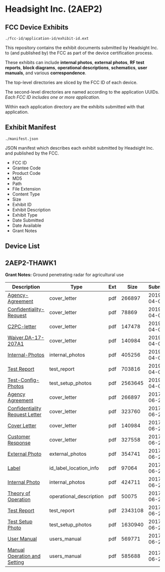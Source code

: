 # Headsight Inc. (2AEP2)
## FCC Device Exhibits

```
./fcc-id/application-id/exhibit-id.ext
```

This repository contains the exhibit documents submitted by Headsight Inc. to (and published by) the FCC as part of the device certification process.

These exhibits can include **internal photos**, **external photos**, **RF test reports**, **block diagrams**, **operational descriptions**, **schematics**, **user manuals**, and various **correspondence**.

The top-level directories are sliced by the FCC ID of each device.

The second-level directories are named according to the application UUIDs. *Each FCC ID includes one or more application.*

Within each application directory are the exhibits submitted with that application. 

## Exhibit Manifest

```
./manifest.json
```

JSON manifest which describes each exhibit submitted by Headsight Inc. and published by the FCC.

- FCC ID
- Grantee Code
- Product Code
- MD5
- Path
- File Extension
- Content Type
- Size
- Exhibit ID
- Exhibit Description
- Exhibit Type
- Date Submitted
- Date Available
- Grant Notes

## Device List
## 2AEP2-THAWK1
**Grant Notes:** Ground penetrating radar for agricultural use

| Description | Type | Ext | Size | Submitted | Available |
| ----------- | ---- | --- | ---- | --------- | --------- |
| [Agency-Agreement](2AEP2-THAWK1/a4fe9bf0d4438dafdba7db0ced987c1f/3432291.pdf) | cover_letter | pdf | 266897 | 2019-04-09 | 2019-04-10 |
| [Confidentiality-Request](2AEP2-THAWK1/a4fe9bf0d4438dafdba7db0ced987c1f/4232785.pdf) | cover_letter | pdf | 78869 | 2019-04-09 | 2019-04-10 |
| [C2PC-letter](2AEP2-THAWK1/a4fe9bf0d4438dafdba7db0ced987c1f/4232789.pdf) | cover_letter | pdf | 147478 | 2019-04-09 | 2019-04-10 |
| [Waiver.DA-17-207A1](2AEP2-THAWK1/a4fe9bf0d4438dafdba7db0ced987c1f/3432299.pdf) | cover_letter | pdf | 140984 | 2019-04-09 | 2019-04-10 |
| [Internal-Photos](2AEP2-THAWK1/a4fe9bf0d4438dafdba7db0ced987c1f/4232787.pdf) | internal_photos | pdf | 405256 | 2019-04-09 | 2019-04-10 |
| [Test Report](2AEP2-THAWK1/a4fe9bf0d4438dafdba7db0ced987c1f/4232786.pdf) | test_report | pdf | 703816 | 2019-04-09 | 2019-04-10 |
| [Test-Config-Photos](2AEP2-THAWK1/a4fe9bf0d4438dafdba7db0ced987c1f/4232788.pdf) | test_setup_photos | pdf | 2563645 | 2019-04-09 | 2019-04-10 |
| [Agency Agreement](2AEP2-THAWK1/ea2a957c861d6669afa46484643c2077/3432291.pdf) | cover_letter | pdf | 266897 | 2017-06-20 | 2017-07-24 |
| [Confidentiality Request Letter](2AEP2-THAWK1/ea2a957c861d6669afa46484643c2077/3432292.pdf) | cover_letter | pdf | 323760 | 2017-06-20 | 2017-07-24 |
| [Cover Letter](2AEP2-THAWK1/ea2a957c861d6669afa46484643c2077/3432299.pdf) | cover_letter | pdf | 140984 | 2017-06-20 | 2017-07-24 |
| [Customer Response](2AEP2-THAWK1/ea2a957c861d6669afa46484643c2077/3445198.pdf) | cover_letter | pdf | 327558 | 2017-06-29 | 2017-07-24 |
| [External Photo](2AEP2-THAWK1/ea2a957c861d6669afa46484643c2077/3432296.pdf) | external_photos | pdf | 354741 | 2017-06-20 | 2017-07-24 |
| [Label](2AEP2-THAWK1/ea2a957c861d6669afa46484643c2077/3432295.pdf) | id_label_location_info | pdf | 97064 | 2017-06-20 | 2017-07-24 |
| [Internal Photo](2AEP2-THAWK1/ea2a957c861d6669afa46484643c2077/3432297.pdf) | internal_photos | pdf | 424711 | 2017-06-20 | 2017-07-24 |
| [Theory of Operation](2AEP2-THAWK1/ea2a957c861d6669afa46484643c2077/3432294.pdf) | operational_description | pdf | 50075 | 2017-06-20 | 2017-07-24 |
| [Test Report](2AEP2-THAWK1/ea2a957c861d6669afa46484643c2077/3445197.pdf) | test_report | pdf | 2343108 | 2017-06-29 | 2017-07-24 |
| [Test Setup Photo](2AEP2-THAWK1/ea2a957c861d6669afa46484643c2077/3432298.pdf) | test_setup_photos | pdf | 1630940 | 2017-06-20 | 2017-07-24 |
| [User Manual](2AEP2-THAWK1/ea2a957c861d6669afa46484643c2077/3432300.pdf) | users_manual | pdf | 569771 | 2017-06-20 | 2017-07-24 |
| [Manual Operation and Setting](2AEP2-THAWK1/ea2a957c861d6669afa46484643c2077/3432301.pdf) | users_manual | pdf | 585688 | 2017-06-20 | 2017-07-24 |
